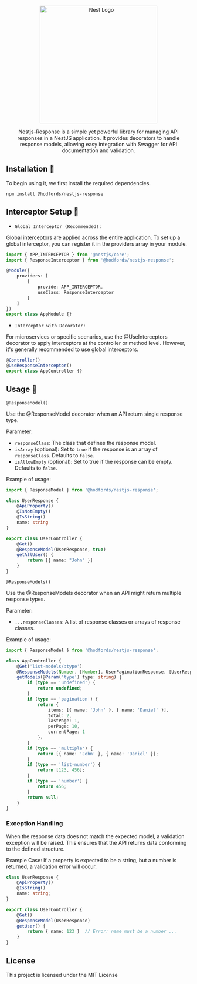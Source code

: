 <p align="center">
  <a href="http://opensource.hodfords.uk" target="blank"><img src="https://opensource.hodfords.uk/img/logo.svg" width="320" alt="Nest Logo" /></a>
</p>

<p align="center">
Nestjs-Response is a simple yet powerful library for managing API responses in a NestJS application. It provides decorators to handle response models, allowing easy integration with Swagger for API documentation and validation.
</p>

## Installation 🤖

To begin using it, we first install the required dependencies.

```
npm install @hodfords/nestjs-response
```

## Interceptor Setup 🚀

- `Global Interceptor (Recommended):`

Global interceptors are applied across the entire application. To set up a global interceptor, you can register it in the providers array in your module.

```typescript
import { APP_INTERCEPTOR } from '@nestjs/core';
import { ResponseInterceptor } from '@hodfords/nestjs-response';

@Module({
    providers: [
        {
            provide: APP_INTERCEPTOR,
            useClass: ResponseInterceptor
        }
    ]
})
export class AppModule {}
```

- `Interceptor with Decorator:`

For microservices or specific scenarios, use the @UseInterceptors decorator to apply interceptors at the controller or method level. However, it's generally recommended to use global interceptors.

```typescript
@Controller()
@UseResponseInterceptor()
export class AppController {}
```

## Usage 🚀

`@ResponseModel()`

Use the @ResponseModel decorator when an API return single response type.

Parameter:

- `responseClass`: The class that defines the response model.
- `isArray` (optional): Set to `true` if the response is an array of `responseClass`. Defaults to `false`.
- `isAllowEmpty` (optional): Set to true if the response can be empty. Defaults to `false`.

Example of usage:

```typescript
import { ResponseModel } from '@hodfords/nestjs-response';

class UserResponse {
    @ApiProperty()
    @IsNotEmpty()
    @IsString()
    name: string
}

export class UserController {
    @Get()
    @ResponseModel(UserResponse, true)
    getAllUser() {
        return [{ name: "John" }]
    }
}

```

`@ResponseModels()`

Use the @ResponseModels decorator when an API might return multiple response types.

Parameter:

- `...responseClasses`: A list of response classes or arrays of response classes.

Example of usage:

```typescript
import { ResponseModel } from '@hodfords/nestjs-response';

class AppController {
    @Get('list-models/:type')
    @ResponseModels(Number, [Number], UserPaginationResponse, [UserResponse], undefined, null)
    getModels(@Param('type') type: string) {
        if (type == 'undefined') {
            return undefined;
        }
        if (type == 'pagination') {
            return {
                items: [{ name: 'John' }, { name: 'Daniel' }],
                total: 2,
                lastPage: 1,
                perPage: 10,
                currentPage: 1
            };
        }
        if (type == 'multiple') {
            return [{ name: 'John' }, { name: 'Daniel' }];
        }
        if (type == 'list-number') {
            return [123, 456];
        }
        if (type == 'number') {
            return 456;
        }
        return null;
    }
}

```

### Exception Handling

When the response data does not match the expected model, a validation exception will be raised. This ensures that the API returns data conforming to the defined structure.

Example Case: If a property is expected to be a string, but a number is returned, a validation error will occur.

```typescript
class UserResponse {
    @ApiProperty()
    @IsString()
    name: string;
}

export class UserController {
    @Get()
    @ResponseModel(UserResponse)
    getUser() {
        return { name: 123 }  // Error: name must be a number ...
    }
}

```

## License

This project is licensed under the MIT License
